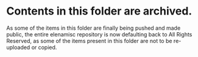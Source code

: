 # Contents in this folder are archived.

As some of the items in this folder are finally being pushed and made public, the entire elenamisc repository is now defaulting back to All Rights Reserved, as some of the items present in this folder are not to be re-uploaded or copied.